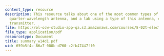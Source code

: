```yaml
---
content_type: resource
description: This resource talks about one of the most common types of antennae, the
  quarter-wavelength antenna, and a lab using a type of this antenna, called the spark-gap
  transmitter.
file: https://ol-ocw-studio-app-qa.s3.amazonaws.com/courses/8-02t-electricity-and-magnetism-spring-2005/659b5f4c86a7000bd760c2fb47447ff0_summary_w14d1.pdf
file_type: application/pdf
resourcetype: Document
title: summary_w14d1.pdf
uid: 659b5f4c-86a7-000b-d760-c2fb47447ff0
---
```

